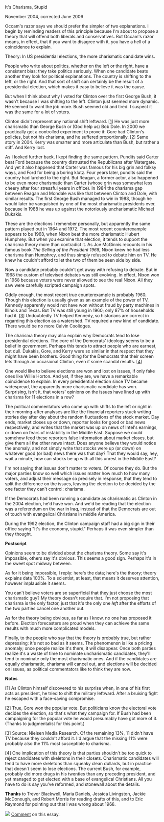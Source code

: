 It's Charisma, Stupid


November 2004, corrected June 2006  
  
Occam's razor says we should prefer the simpler of two explanations.
I begin by reminding readers of this principle because I'm about
to propose a theory that will offend both liberals and conservatives.
But Occam's razor means, in effect, that if you want to disagree
with it, you have a hell of a coincidence to explain.  
  
Theory: In US presidential elections, the more 
charismatic candidate wins.  
  
People who write about politics, whether on the left or the right,
have a consistent bias: they take politics seriously. When one
candidate beats another they look for political explanations. The
country is shifting to the left, or the right. And that sort of
shift can certainly be the result of a presidential election, which
makes it easy to believe it was the cause.  
  
But when I think about why I voted for Clinton over the first George
Bush, it wasn't because I was shifting to the left. Clinton just
seemed more dynamic. He seemed to want the job more. Bush seemed
old and tired. I suspect it was the same for a lot of voters.  
  
Clinton didn't represent any national shift leftward.
[[1](#f1n)]
He was
just more charismatic than George Bush or (God help us) Bob Dole.
In 2000 we practically got a controlled experiment to prove it:
Gore had Clinton's policies, but not his charisma, and he suffered
proportionally. 
[[2](#f2n)]
Same story in 2004. Kerry was smarter and more
articulate than Bush, but rather a stiff. And Kerry lost.  
  
As I looked further back, I kept finding the same pattern. 
Pundits said Carter beat Ford
because the country distrusted the Republicans after Watergate.
And yet it also happened that Carter was famous for his big grin
and folksy ways, and Ford for being a boring klutz. Four years
later, pundits said the country had lurched to the right. But
Reagan, a former actor, also happened to be even more charismatic
than Carter (whose grin was somewhat less cheery after four stressful
years in office). In 1984 the charisma gap between Reagan and
Mondale was like that between Clinton and Dole, with similar results.
The first George Bush managed to win in 1988, though he would later
be vanquished by one of the most charismatic presidents ever, because
in 1988 he was up against the notoriously uncharismatic
Michael Dukakis.  
  
These are the elections I remember personally, but apparently the
same pattern played out in 1964 and 1972. The most recent
counterexample appears to be 1968, when Nixon beat the more charismatic Hubert
Humphrey. But when you examine that election, it tends to support
the charisma theory more than contradict it. As Joe McGinnis
recounts in his famous book *The Selling of the President 1968*,
Nixon knew he had less charisma than Humphrey, and thus simply
refused to debate him on TV. He knew he couldn't afford to let the
two of them be seen side by side.  
  
Now a candidate probably couldn't get away with refusing to debate.
But in 1968 the custom of televised debates was still evolving. In
effect, Nixon won in 1968 because voters were never allowed to see
the real Nixon. All they saw were carefully scripted campaign
spots.  
  
Oddly enough, the most recent true counterexample is probably 1960.
Though this election is usually given as an example of the power
of TV, Kennedy apparently would not have won without fraud by party
machines in Illinois and Texas. But TV was still young in 1960;
only 87% of households had it.
[[3](#f3n)]
Undoubtedly TV helped Kennedy,
so historians are correct in regarding this election as a
watershed. TV required a new kind of candidate. There would be no
more Calvin Coolidges.  
  
The charisma theory may also explain why Democrats tend to lose
presidential elections. The core of the Democrats' ideology seems
to be a belief in government. Perhaps this tends to attract people
who are earnest, but dull. Dukakis, Gore, and Kerry were so similar
in that respect that they might have been brothers. Good thing for
the Democrats that their screen lets through an occasional Clinton,
even if some scandal results. 
[[4](#f4n)]  
  
One would like to believe elections are won and lost on issues, if
only fake ones like Willie Horton. And yet, if they are, we have
a remarkable coincidence to explain. In every presidential election
since TV became widespread, the apparently more charismatic candidate
has won. Surprising, isn't it, that voters' opinions on the issues
have lined up with charisma for 11 elections in a row?  
  
The political commentators who come up with shifts to the left or
right in their morning-after analyses are like the financial reporters
stuck writing stories day after day about the random fluctuations
of the stock market. Day ends, market closes up or down, reporter
looks for good or bad news respectively, and writes that the market
was up on news of Intel's earnings, or down on fears of instability
in the Middle East. Suppose we could somehow feed these reporters
false information about market closes, but give them all the other
news intact. Does anyone believe they would notice the anomaly,
and not simply write that stocks were up (or down) on whatever good
(or bad) news there was that day? That they would say, hey, wait
a minute, how can stocks be up with all this unrest in the Middle
East?  
  
I'm not saying that issues don't matter to voters. Of course they
do. But the major parties know so well which issues matter how
much to how many voters, and adjust their message so precisely in
response, that they tend to split the difference on the issues,
leaving the election to be decided by the one factor they can't
control: charisma.  
  
If the Democrats had been running a candidate as charismatic as
Clinton in the 2004 election, he'd have won. And we'd be reading
that the election was a referendum on the war in Iraq, instead of
that the Democrats are out of touch with evangelical Christians in
middle America.  
  
During the 1992 election, the Clinton campaign staff had a big sign
in their office saying "It's the economy, stupid." Perhaps it was
even simpler than they thought.  
  
  
  
  
  
**Postscript**  
  
Opinions seem to be divided about the charisma theory. Some say
it's impossible, others say it's obvious. This seems a good sign.
Perhaps it's in the sweet spot midway between.  
  
As for it being impossible, I reply: here's the data; here's the
theory; theory explains data 100%. To a scientist, at least, that
means it deserves attention, however implausible it seems.  
  
You can't believe voters are so superficial that they just choose
the most charismatic guy? My theory doesn't require that. I'm not
proposing that charisma is the only factor, just that it's the only
one *left* after the efforts of the two parties cancel one
another out.  
  
As for the theory being obvious, as far as I know, no one has
proposed it before. Election forecasters are proud when they can
achieve the same results with much more complicated models.  
  
Finally, to the people who say that the theory is probably true,
but rather depressing: it's not so bad as it seems. The phenomenon
is like a pricing anomaly; once people realize it's there, it will
disappear. Once both parties realize it's a waste of time to
nominate uncharismatic candidates, they'll tend to nominate only
the most charismatic ones. And if the candidates are equally
charismatic, charisma will cancel out, and elections will be decided
on issues, as political commentators like to think they are now.  
  
  
  
**Notes**  
  
[1]
As Clinton himself discovered to his surprise when, in one of
his first acts as president, he tried to shift the military leftward.
After a bruising fight he escaped with a face-saving compromise.  
  
[2]
True, Gore won the popular vote. But politicians know the electoral
vote decides the election, so that's what they campaign for. If Bush
had been campaigning for the popular vote he would presumably have
got more of it. (Thanks to judgmentalist for this point.)  
  
[3]
Source: Nielsen Media Research. Of the remaining 13%, 11 didn't
have TV because they couldn't afford it. I'd argue that the missing
11% were probably also the 11% most susceptible to charisma.  
  
[4]
One implication of this theory is that parties shouldn't be too
quick to reject candidates with skeletons in their closets.
Charismatic candidates will tend to have more skeletons than squeaky
clean dullards, but in practice that doesn't seem to lose elections.
The current Bush, for example, probably did more drugs in his
twenties than any preceding president, and yet managed to get elected
with a base of evangelical Christians. All you have to do is say
you've reformed, and stonewall about the details.  
  
**Thanks** to Trevor Blackwell, Maria Daniels, Jessica Livingston,
Jackie McDonough, and Robert Morris for reading drafts of this, and
to Eric Raymond for pointing out that I was wrong about 1968.  
  

[![](https://sep.yimg.com/ty/cdn/paulgraham/redditino.png?t=1595850613&)](http://reddit.com)
[Comment](http://reddit.com/info/8zp7/comments) on this essay.  
  
  
